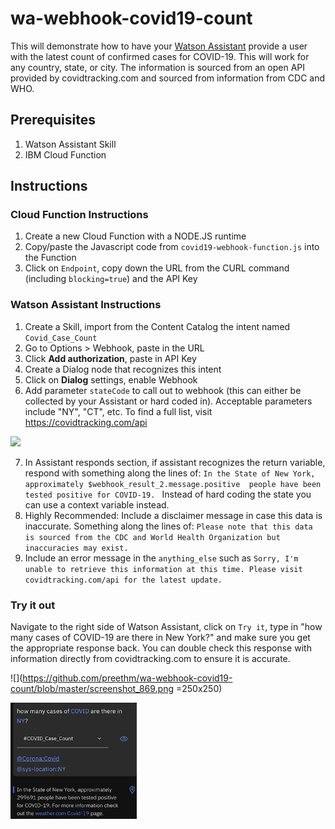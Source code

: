 # wa-webhook-covid19-count

This will demonstrate how to have your [Watson Assistant](https://www.ibm.com/cloud/watson-assistant/) provide a user with the latest count of confirmed cases for COVID-19. This will work for any country, state, or city. The information is sourced from an open API provided by covidtracking.com and sourced from information from CDC and WHO.

## Prerequisites
1. Watson Assistant Skill
2. IBM Cloud Function

## Instructions

### Cloud Function Instructions
1. Create a new Cloud Function with a NODE.JS runtime
2. Copy/paste the Javascript code from `covid19-webhook-function.js` into the Function
3. Click on `Endpoint`,  copy down the URL from the CURL command (including `blocking=true`) and the API Key

### Watson Assistant Instructions
1. Create a Skill, import from the Content Catalog the intent named `Covid_Case_Count`
2. Go to Options > Webhook, paste in the URL
3. Click **Add authorization**, paste in API Key
4. Create a Dialog node that recognizes this intent
5. Click on **Dialog** settings, enable Webhook
6. Add parameter `stateCode` to call out to webhook (this can either be collected by your Assistant or hard coded in). Acceptable parameters include "NY", "CT", etc. To find a full list, visit https://covidtracking.com/api

![](https://github.com/preethm/wa-webhook-covid19-count/blob/master/screenshot_546.png)

7. In Assistant responds section, if assistant recognizes the return variable, respond with something along the lines of: `In the State of New York, approximately $webhook_result_2.message.positive  people have been tested positive for COVID-19. ` Instead of hard coding the state you can use a context variable instead.
8. Highly Recommended: Include a disclaimer message in case this data is inaccurate. Something along the lines of: `Please note that this data is sourced from the CDC and World Health Organization but inaccuracies may exist.`
8. Include an error message in the `anything_else` such as `Sorry, I'm unable to retrieve this information at this time. Please visit covidtracking.com/api for the latest update.`

### Try it out
Navigate to the right side of Watson Assistant, click on `Try it`, type in "how many cases of COVID-19 are there in New York?" and make sure you get the appropriate response back. You can double check this response with information directly from covidtracking.com to ensure it is accurate.

![](https://github.com/preethm/wa-webhook-covid19-count/blob/master/screenshot_869.png =250x250)

<a href="url"><img src="https://github.com/preethm/wa-webhook-covid19-count/blob/master/screenshot_869.png" align="left" height="40%" width="40%" ></a>

